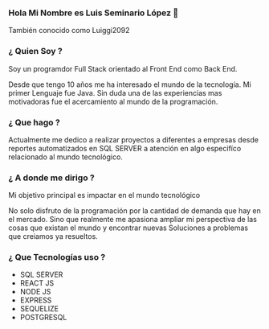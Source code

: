### Hola Mi Nombre es Luis Seminario López 👋
También conocido como Luiggi2092

### ¿ Quien Soy ?
Soy un programdor Full Stack orientado al Front End como Back End.

Desde que tengo 10 años me ha interesado el mundo de la tecnología. Mi primer Lenguaje fue Java. Sin duda una de las 
experiencias mas motivadoras fue el acercamiento al mundo de la programación.

### ¿ Que hago ?
Actualmente me dedico a realizar proyectos a diferentes a empresas desde reportes automatizados en SQL SERVER a atención en algo especifíco relacionado al mundo tecnológico.

### ¿ A donde me dirigo ?
Mi objetivo principal es impactar en el mundo tecnológico

No solo disfruto de la programación por la cantidad de demanda que hay en el mercado. Sino que realmente me apasiona ampliar mi perspectiva de las cosas que existan el mundo
y encontrar nuevas Soluciones a problemas que creiamos ya resueltos.

### ¿ Que Tecnologías uso ? 

- SQL SERVER
- REACT JS
- NODE JS
- EXPRESS
- SEQUELIZE
- POSTGRESQL
 
